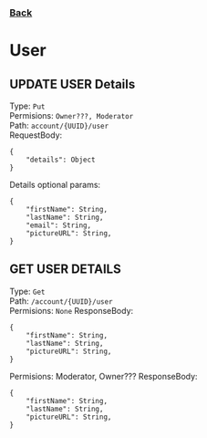 ### [Back](./Main.md)

# User

## **UPDATE USER Details**

Type: `Put`  
Permisions: `Owner???, Moderator`  
Path: `account/{UUID}/user`  
RequestBody:

```
{
    "details": Object
}
```
Details optional params:
```
{
    "firstName": String,
    "lastName": String,
    "email": String,
    "pictureURL": String,
}
```

## **GET USER DETAILS**

Type: `Get`  
Path: `/account/{UUID}/user`  
Permisions: `None`
ResponseBody:

```
{
    "firstName": String,
    "lastName": String,
    "pictureURL": String,
}
```
Permisions: Moderator, Owner???
ResponseBody:

```
{
    "firstName": String,
    "lastName": String,
    "pictureURL": String,
}
```
